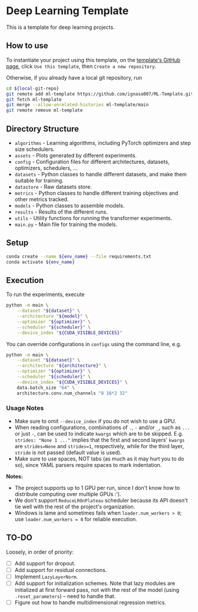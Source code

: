 # Deep Learning Template

This is a template for deep learning projects.

## How to use

To instantiate your project using this template, on the [template's GitHub page](https://github.com/ignasa007/ML-Template.git), click `Use this template`, then `Create a new repository`.

Otherwise, if you already have a local git repository, run
```bash
cd ${local-git-repo}
git remote add ml-template https://github.com/ignasa007/ML-Template.git
git fetch ml-template
git merge --allow-unrelated-histories ml-template/main
git remote remove ml-template
```

## Directory Structure

- `algorithms` - Learning algorithms, including PyTorch optimizers and step size schedulers.
- `assets` - Plots generated by different experiments.
- `config` - Configuration files for different architectures, datasets, optimizers, schedulers, ...
- `datasets` - Python classes to handle different datasets, and make them suitable for training.
- `datastore` - Raw datasets store.
- `metrics` - Python classes to handle different training objectives and other metrics tracked.
- `models` - Python classes to assemble models.
- `results` - Results of the different runs.
- `utils` - Utility functions for running the transformer experiments.
- `main.py` - Main file for training the models.

## Setup

```bash
conda create --name ${env_name} --file requirements.txt
conda activate ${env_name}
```

## Execution

To run the experiments, execute
```bash
python -m main \
    --dataset "${dataset}" \
    --architecture "${model}" \
    --optimizer "${optimizer}" \
    --scheduler "${scheduler}" \
    --device_index "${CUDA_VISIBLE_DEVICES}"
```
You can override configurations in `configs` using the command line, e.g.
```bash
python -m main \
    --dataset "${dataset}" \
    --architecture "${architecture}" \
    --optimizer "${optimizer}" \
    --scheduler "${scheduler}" \
    --device_index "${CUDA_VISIBLE_DEVICES}" \
    data.batch_size "64" \
    architecture.conv.num_channels "8 16*2 32"
```

### Usage Notes

- Make sure to omit `--device_index` if you do not wish to use a GPU.
- When reading configurations, combinations of `.`, `-` and/or `_`, such as `...` or just `-`, can be used to indicate `kwargs` which are to be skipped. E.g. `strides: "None 1 ..."` implies that the first and second layers' `kwargs` are `strides=None` and `strides=1`, respectively, while for the third layer, `stride` is not passed (default value is used).
- Make sure to use spaces, NOT tabs (as much as it may hurt you to do so), since YAML parsers require spaces to mark indentation.

**Notes:**
- The project supports up to 1 GPU per run, since I don't know how to distribute computing over multiple GPUs :').
- We don't support `ReduceLROnPlateau` scheduler because its API doesn't tie well with the rest of the project's organization.
- Windows is lame and sometimes fails when `loader.num_workers > 0`; use `loader.num_workers = 0` for reliable execution.

## TO-DO

Loosely, in order of priority:
- [ ] Add support for dropout.
- [ ] Add support for residual connections.
- [ ] Implement `LazyLayerNorm`.
- [ ] Add support for initialization schemes. Note that lazy modules are initialized at first forward pass, not with the rest of the model (using `.reset_parameters`) &ndash; need to handle that.
- [ ] Figure out how to handle multidimensional regression metrics.